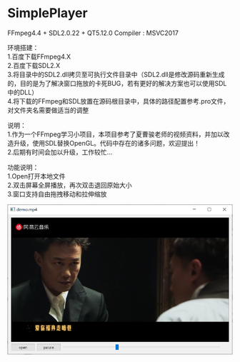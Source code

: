 # SimplePlayer
FFmpeg4.4 + SDL2.0.22 + QT5.12.0  Compiler : MSVC2017

环境搭建：  
1.百度下载FFmpeg4.X  
2.百度下载SDL2.X  
3.将目录中的SDL2.dll拷贝至可执行文件目录中（SDL2.dll是修改源码重新生成的，目的是为了解决窗口拖放的卡死BUG，若有更好的解决方案也可以使用SDL中的DLL）  
4.将下载的FFmpeg和SDL放置在源码根目录中，具体的路径配置参考.pro文件，对文件夹名需要做适当的调整  

说明：  
1.作为一个FFmpeg学习小项目，本项目参考了夏曹骏老师的视频资料，并加以改造升级，使用SDL替换OpenGL。代码中存在的诸多问题，欢迎提出！  
2.后期有时间会加以升级，工作较忙... 

功能说明：  
1.Open打开本地文件  
2.双击屏幕全屏播放，再次双击退回原始大小  
3.窗口支持自由拖拽移动和拉伸缩放  

![contents](./Snipaste_2022-07-20_16-37-41.png)
